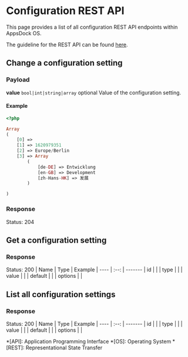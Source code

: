 # Configuration REST API

This page provides a list of all configuration REST API endpoints within AppsDock OS.

The guideline for the REST API can be found [here](../../../gettingstarted/guidelines/rest-api).

## Change a configuration setting

### Payload
**value** `bool|int|string|array` optional
Value of the configuration setting.

#### Example
~~~php
<?php

Array
(
    [0] => 
    [1] => 1620979351
    [2] => Europe/Berlin
    [3] => Array
        (
            [de-DE] => Entwicklung
            [en-GB] => Development
            [zh-Hans-HK] => 发展
        )

)
~~~

### Response

Status: 204


## Get a configuration setting

### Response

Status: 200
| Name | Type | Example
| ---- | :--: | -------
| id |  | 
| type |  | 
| value |  | 
| default |  | 
| options |  | 


## List all configuration settings

### Response

Status: 200
| Name | Type | Example
| ---- | :--: | -------
| id |  | 
| type |  | 
| value |  | 
| default |  | 
| options |  |

*[API]: Application Programming Interface
*[OS]: Operating System
*[REST]: Representational State Transfer
